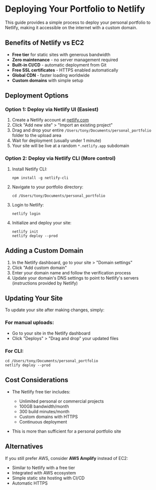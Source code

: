 # Deploying Your Portfolio to Netlify

This guide provides a simple process to deploy your personal portfolio to Netlify, making it accessible on the internet with a custom domain.

## Benefits of Netlify vs EC2

- **Free tier** for static sites with generous bandwidth
- **Zero maintenance** - no server management required
- **Built-in CI/CD** - automatic deployment from Git
- **Free SSL certificates** - HTTPS enabled automatically
- **Global CDN** - faster loading worldwide
- **Custom domains** with simple setup

## Deployment Options

### Option 1: Deploy via Netlify UI (Easiest)

1. Create a Netlify account at [netlify.com](https://www.netlify.com/)
2. Click "Add new site" > "Import an existing project"
3. Drag and drop your entire `/Users/tony/Documents/personal_portfolio` folder to the upload area
4. Wait for deployment (usually under 1 minute)
5. Your site will be live at a random `*.netlify.app` subdomain

### Option 2: Deploy via Netlify CLI (More control)

1. Install Netlify CLI:
   ```
   npm install -g netlify-cli
   ```

2. Navigate to your portfolio directory:
   ```
   cd /Users/tony/Documents/personal_portfolio
   ```

3. Login to Netlify:
   ```
   netlify login
   ```

4. Initialize and deploy your site:
   ```
   netlify init
   netlify deploy --prod
   ```

## Adding a Custom Domain

1. In the Netlify dashboard, go to your site > "Domain settings"
2. Click "Add custom domain"
3. Enter your domain name and follow the verification process
4. Update your domain's DNS settings to point to Netlify's servers (instructions provided by Netlify)

## Updating Your Site

To update your site after making changes, simply:

### For manual uploads:
- Go to your site in the Netlify dashboard
- Click "Deploys" > "Drag and drop" your updated files

### For CLI:
```
cd /Users/tony/Documents/personal_portfolio
netlify deploy --prod
```

## Cost Considerations

- The Netlify free tier includes:
  - Unlimited personal or commercial projects
  - 100GB bandwidth/month
  - 300 build minutes/month
  - Custom domains with HTTPS
  - Continuous deployment
  
- This is more than sufficient for a personal portfolio site

## Alternatives

If you still prefer AWS, consider **AWS Amplify** instead of EC2:
- Similar to Netlify with a free tier
- Integrated with AWS ecosystem
- Simple static site hosting with CI/CD
- Automatic HTTPS
